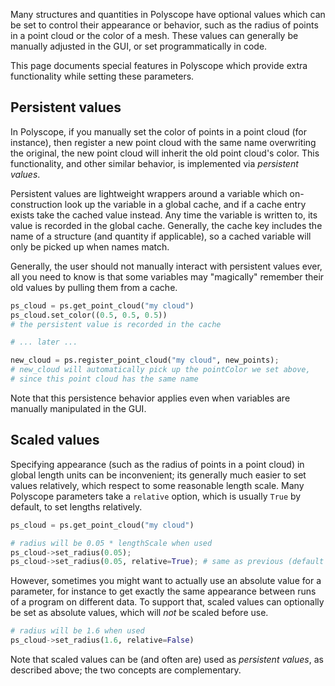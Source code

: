 Many structures and quantities in Polyscope have optional values which can be set to control their appearance or behavior, such as the radius of points in a point cloud or the color of a mesh. These values can generally be manually adjusted in the GUI, or set programmatically in code.

This page documents special features in Polyscope which provide extra functionality while setting these parameters.


## Persistent values

In Polyscope, if you manually set the color of points in a point cloud (for instance), then register a new point cloud with the same name overwriting the original, the new point cloud will inherit the old point cloud's color. This functionality, and other similar behavior, is implemented via _persistent values_.

Persistent values are lightweight wrappers around a variable which on-construction look up the variable in a global cache, and if a cache entry exists take the cached value instead. Any time the variable is written to, its value is recorded in the global cache. Generally, the cache key includes the name of a structure (and quantity if applicable), so a cached variable will only be picked up when names match.

Generally, the user should not manually interact with persistent values ever, all you need to know is that some variables may "magically" remember their old values by pulling them from a cache.
```python
ps_cloud = ps.get_point_cloud("my cloud")
ps_cloud.set_color((0.5, 0.5, 0.5))
# the persistent value is recorded in the cache

# ... later ...

new_cloud = ps.register_point_cloud("my cloud", new_points);
# new_cloud will automatically pick up the pointColor we set above, 
# since this point cloud has the same name
```
Note that this persistence behavior applies even when variables are manually manipulated in the GUI.

## Scaled values

Specifying appearance (such as the radius of points in a point cloud) in global length units can be inconvenient; its generally much easier to set values relatively, which respect to some reasonable length scale.
Many Polyscope parameters take a `relative` option, which is usually `True` by default, to set lengths relatively.

```python
ps_cloud = ps.get_point_cloud("my cloud")

# radius will be 0.05 * lengthScale when used
ps_cloud->set_radius(0.05); 
ps_cloud->set_radius(0.05, relative=True); # same as previous (default is True)
```

However, sometimes you might want to actually use an absolute value for a parameter, for instance to get exactly the same appearance between runs of a program on different data. To support that, scaled values can optionally be set as absolute values, which will _not_ be scaled before use.

```python
# radius will be 1.6 when used
ps_cloud->set_radius(1.6, relative=False)
```

Note that scaled values can be (and often are) used as _persistent values_, as described above; the two concepts are complementary. 
